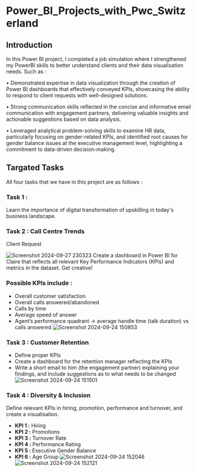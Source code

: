 # Power_BI_Projects_with_Pwc_Switzerland
## Introduction
In this Power BI project, I completed a job simulation where I strengthened my PowerBI skills to better understand clients and their data visualisation needs.
Such as :

• Demonstrated expertise in data visualization through the creation of Power BI dashboards that effectively conveyed KPIs, showcasing the ability to respond to client requests with well-designed solutions.

• Strong communication skills reflected in the concise and informative email communication with engagement partners, delivering valuable insights and actionable suggestions based on data analysis.

• Leveraged analytical problem-solving skills to examine HR data, particularly focusing on gender-related KPIs, and identified root causes for gender balance issues at the executive management level, highlighting a commitment to data-driven decision-making.

## Targated Tasks
All four tasks that we have in this project are as follows :
### Task 1 :
Learn the importance of digital transformation of upskilling in today's business landscape.
### Task 2 : Call Centre Trends
Client Request

![Screenshot 2024-09-27 230323](https://github.com/user-attachments/assets/d584c06c-f6f2-41d7-89df-46565958105b)
  Create a dashboard in Power BI for Claire that reflects all relevant Key Performance Indicators (KPIs) and metrics in the dataset. Get creative! 

### Possible KPIs include :

- Overall customer satisfaction
- Overall calls answered/abandoned
- Calls by time
- Average speed of answer
- Agent’s performance quadrant -> average handle time (talk duration) vs calls answered
  ![Screenshot 2024-09-24 150853](https://github.com/user-attachments/assets/19c29739-6201-41d8-bacb-9e6fdc970f14)


### Task 3 : Customer Retention
 - Define proper KPIs
 - Create a dashboard for the retention manager reflecting the KPIs
 - Write a short email to him (the engagement partner) explaining your findings, and include suggestions as to what needs to be changed
![Screenshot 2024-09-24 151501](https://github.com/user-attachments/assets/3453c9e7-f333-463a-9228-a3cf6564160a)

### Task 4 : Diversity & Inclusion
   Define relevant KPIs in hiring, promotion, performance and turnover, and create a visualisation.
   - **KPI 1 :** Hiring
   - **KPI 2 :** Promotions
   - **KPI 3 :** Turnover Rate
   - **KPI 4 :** Performance Rating
   - **KPI 5 :** Executive Gender Balance
   - **KPI 6 :** Age Group
   ![Screenshot 2024-09-24 152046](https://github.com/user-attachments/assets/ce8363be-ae6d-4ce1-b549-7fd6704bd923)
![Screenshot 2024-09-24 152121](https://github.com/user-attachments/assets/dc2a34b9-5835-4001-9693-76ca45e37639)

